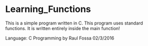 # Learning_Functions

This is a simple program written in C. This program uses standard 
functions. It is written entirely inside the main function!

Language: C Programming by Raul Fossa
02/3/2016
